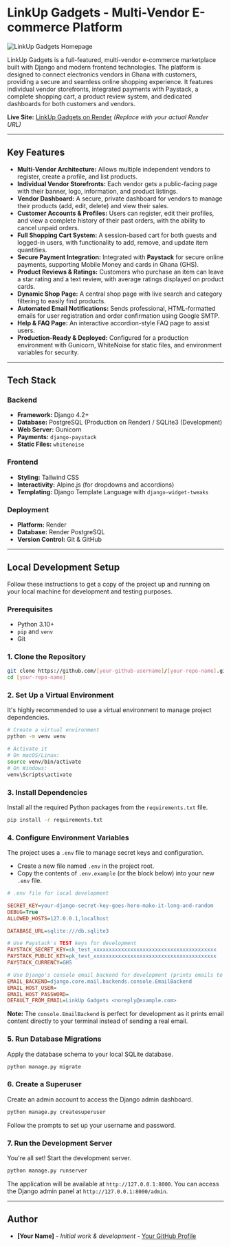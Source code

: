 
# LinkUp Gadgets - Multi-Vendor E-commerce Platform

![LinkUp Gadgets Homepage](https://i.imgur.com/gA3a2OK.png)

LinkUp Gadgets is a full-featured, multi-vendor e-commerce marketplace built with Django and modern frontend technologies. The platform is designed to connect electronics vendors in Ghana with customers, providing a secure and seamless online shopping experience. It features individual vendor storefronts, integrated payments with Paystack, a complete shopping cart, a product review system, and dedicated dashboards for both customers and vendors.

**Live Site:** [LinkUp Gadgets on Render](https://linkup-gadgets.onrender.com) _(Replace with your actual Render URL)_

---

## Key Features

-   **Multi-Vendor Architecture:** Allows multiple independent vendors to register, create a profile, and list products.
-   **Individual Vendor Storefronts:** Each vendor gets a public-facing page with their banner, logo, information, and product listings.
-   **Vendor Dashboard:** A secure, private dashboard for vendors to manage their products (add, edit, delete) and view their sales.
-   **Customer Accounts & Profiles:** Users can register, edit their profiles, and view a complete history of their past orders, with the ability to cancel unpaid orders.
-   **Full Shopping Cart System:** A session-based cart for both guests and logged-in users, with functionality to add, remove, and update item quantities.
-   **Secure Payment Integration:** Integrated with **Paystack** for secure online payments, supporting Mobile Money and cards in Ghana (GHS).
-   **Product Reviews & Ratings:** Customers who purchase an item can leave a star rating and a text review, with average ratings displayed on product cards.
-   **Dynamic Shop Page:** A central shop page with live search and category filtering to easily find products.
-   **Automated Email Notifications:** Sends professional, HTML-formatted emails for user registration and order confirmation using Google SMTP.
-   **Help & FAQ Page:** An interactive accordion-style FAQ page to assist users.
-   **Production-Ready & Deployed:** Configured for a production environment with Gunicorn, WhiteNoise for static files, and environment variables for security.

---

## Tech Stack

### Backend
-   **Framework:** Django 4.2+
-   **Database:** PostgreSQL (Production on Render) / SQLite3 (Development)
-   **Web Server:** Gunicorn
-   **Payments:** `django-paystack`
-   **Static Files:** `whitenoise`

### Frontend
-   **Styling:** Tailwind CSS
-   **Interactivity:** Alpine.js (for dropdowns and accordions)
-   **Templating:** Django Template Language with `django-widget-tweaks`

### Deployment
-   **Platform:** Render
-   **Database:** Render PostgreSQL
-   **Version Control:** Git & GitHub

---

## Local Development Setup

Follow these instructions to get a copy of the project up and running on your local machine for development and testing purposes.

### Prerequisites

-   Python 3.10+
-   `pip` and `venv`
-   Git

### 1. Clone the Repository

```bash
git clone https://github.com/[your-github-username]/[your-repo-name].git
cd [your-repo-name]
```

### 2. Set Up a Virtual Environment

It's highly recommended to use a virtual environment to manage project dependencies.

```bash
# Create a virtual environment
python -m venv venv

# Activate it
# On macOS/Linux:
source venv/bin/activate
# On Windows:
venv\Scripts\activate
```

### 3. Install Dependencies

Install all the required Python packages from the `requirements.txt` file.

```bash
pip install -r requirements.txt
```

### 4. Configure Environment Variables

The project uses a `.env` file to manage secret keys and configuration.

-   Create a new file named `.env` in the project root.
-   Copy the contents of `.env.example` (or the block below) into your new `.env` file.

```ini
# .env file for local development

SECRET_KEY=your-django-secret-key-goes-here-make-it-long-and-random
DEBUG=True
ALLOWED_HOSTS=127.0.0.1,localhost

DATABASE_URL=sqlite:///db.sqlite3

# Use Paystack's TEST keys for development
PAYSTACK_SECRET_KEY=sk_test_xxxxxxxxxxxxxxxxxxxxxxxxxxxxxxxxxxxxxxxx
PAYSTACK_PUBLIC_KEY=pk_test_xxxxxxxxxxxxxxxxxxxxxxxxxxxxxxxxxxxxxxxx
PAYSTACK_CURRENCY=GHS

# Use Django's console email backend for development (prints emails to the terminal)
EMAIL_BACKEND=django.core.mail.backends.console.EmailBackend
EMAIL_HOST_USER=
EMAIL_HOST_PASSWORD=
DEFAULT_FROM_EMAIL=LinkUp Gadgets <noreply@example.com>
```
**Note:** The `console.EmailBackend` is perfect for development as it prints email content directly to your terminal instead of sending a real email.

### 5. Run Database Migrations

Apply the database schema to your local SQLite database.

```bash
python manage.py migrate
```

### 6. Create a Superuser

Create an admin account to access the Django admin dashboard.

```bash
python manage.py createsuperuser
```
Follow the prompts to set up your username and password.

### 7. Run the Development Server

You're all set! Start the development server.

```bash
python manage.py runserver
```

The application will be available at `http://127.0.0.1:8000`. You can access the Django admin panel at `http://127.0.0.1:8000/admin`.

---

## Author

-   **[Your Name]** - _Initial work & development_ - [Your GitHub Profile](https://github.com/[your-github-username])
```
